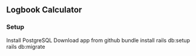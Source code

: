 ## Logbook Calculator


### Setup
Install PostgreSQL
Download app from github
bundle install
rails db:setup
rails db:migrate

